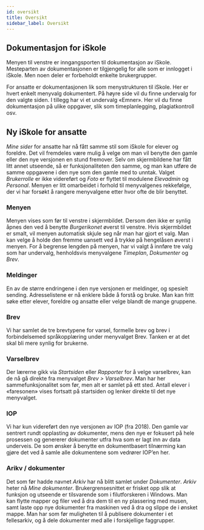 ```yaml
---
id: oversikt
title: Oversikt 
sidebar_label: Oversikt
---
```


## Dokumentasjon for iSkole
Menyen til venstre er inngangsporten til dokumentasjon av iSkole. Mesteparten av dokumentasjonen er tilgjengelig for alle som er innlogget i iSkole. Men noen deler er forbeholdt enkelte brukergrupper.



For ansatte er dokumentasjonen lik som menystrukturen til iSkole. Her er hvert enkelt menyvalg dokumentert. På høyre side vil du finne undervalg for den valgte siden.
I tillegg har vi et undervalg «Emner». Her vil du finne dokumentasjon på ulike oppgaver, slik som timeplanlegging, plagiatkontroll osv.

## Ny iSkole for ansatte
_Mine sider_ for ansatte har nå fått samme stil som iSkole for elever og foreldre. Det vil fremdeles være mulig å velge om man vil benytte den gamle eller den nye versjonen en stund fremover. Selv om skjermbildene har fått litt annet utseende, så er funksjonaliteten den samme, og man kan utføre de samme oppgavene i den nye som den gamle med to unntak. Valget _Brukerrolle_ er ikke videreført og _Foto_ er flyttet til modulene _Elevadmin_ og _Personal_. Menyen er litt omarbeidet i forhold til menyvalgenes rekkefølge, der vi har forsøkt å rangere menyvalgene etter hvor ofte de blir benyttet.

### Menyen
Menyen vises som før til venstre i skjermbildet. Dersom den ikke er synlig åpnes den ved å benytte _Burgerikonet_ øverst til venstre. Hvis skjermbildet er smalt, vil menyen automatisk skjule seg når man har gjort et valg. Man kan velge å holde den fremme uansett ved å trykke på hengelåsen øverst i menyen. For å begrense lengden på menyen, har vi valgt å innføre tre valg som har undervalg, henholdsvis menyvalgene _Timeplan_, _Dokumenter_ og _Brev_.

### Meldinger
En av de større endringene i den nye versjonen er meldinger, og spesielt sending. Adresselistene er nå enklere både å forstå og bruke. Man kan fritt søke etter elever, foreldre og ansatte eller velge blandt de mange gruppene.

### Brev
Vi har samlet de tre brevtypene for varsel, formelle brev og brev i forbindelsemed språkopplæring under menyvalget Brev. Tanken er at det skal bli mere synlig for brukerne.

### Varselbrev
Der lærerne gikk via _Startsiden_ eller _Rapporter_ for å velge varselbrev, kan de nå gå direkte fra menyvalget _Brev > Varselbrev_. Man har her sammefunksjonalitet som før, men alt er samlet på ett sted. Antall elever i «faresonen» vises fortsatt på startsiden og lenker direkte til det nye menyvalget.

### IOP
Vi har kun videreført den nye versjonen av IOP (fra 2018). Den gamle var sentrert rundt opplasting av dokumenter, mens den nye er fokusert på hele prosessen og genererer dokumenter utfra hva som er lagt inn av data underveis. De som ønsker å benytte en dokumentbasert tilnærming kan gjøre det ved å samle alle dokumentene som vedrører IOP’en her.

### Arikv / dokumenter
Det som før hadde navnet _Arkiv_ har nå blitt samlet under _Dokumenter_. _Arkiv_ heter nå _Mine dokumenter_. Brukergrensesnittet er frisket opp slik at funksjon og utseende er tilsvarende som i filutforskeren i Windows. Man kan flytte mapper og filer ved å dra dem til en ny plassering med musen, samt laste opp nye dokumenter fra maskinen ved å dra og slippe de i ønsket mappe. Man har som før muligheten til å publisere dokumenter i et fellesarkiv, og å dele dokumenter med alle i forskjellige faggrupper.
